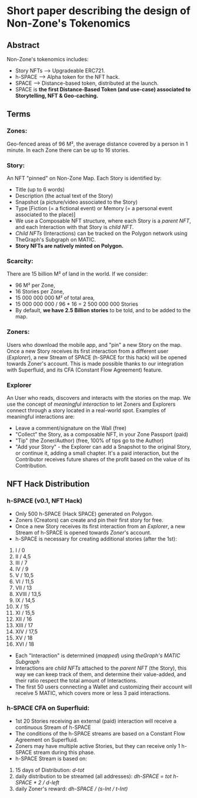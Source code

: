# Short paper describing the design of Non-Zone's Tokenomics

## Abstract
Non-Zone's tokenomics includes:
- Story NFTs --> Upgradeable ERC721.
- h-SPACE --> Alpha token for the NFT hack.
- SPACE --> Distance-based token, distributed at the launch.
- SPACE is **the first Distance-Based Token (and use-case) associated to Storytelling, NFT & Geo-caching.**

## Terms
### Zones:
Geo-fenced areas of 96 M², the average distance covered by a person in 1 minute.
In each Zone there can be up to 16 stories.

### Story:
An NFT "pinned" on Non-Zone Map. Each Story is identified by:
- Title (up to 6 words)
- Description (the actual text of the Story)
- Snapshot (a picture/video associated to the Story)
- Type [Fiction (= a fictional event) or Memory (= a personal event associated to the place)]
- We use a Composable NFT structure, where each Story is a _parent NFT_, and each Interaction with that Story is _child NFT_. 
- _Child NFTs_ (Interactions) can be tracked on the Polygon network using TheGraph's Subgraph on MATIC.
- **Story NFTs are natively minted on Polygon.**

### Scarcity:
There are 15 billion M² of land in the world. If we consider: 
- 96 M² per Zone,
- 16 Stories per Zone,
- 15 000 000 000 M² of total area,
- 15 000 000 000 / 96 * 16 = 2 500 000 000 Stories
- By default, **we have 2.5 Billion stories** to be told, and to be added to the map.

### Zoners: 
Users who download the mobile app, and "pin" a new Story on the map.
Once a new Story receives its first interaction from a different user (_Explorer_),
a new Stream of SPACE (h-SPACE for this hack) will be opened towards Zoner's account.
This is made possible thanks to our integration with Superfluid, and its CFA (Constant Flow Agreement) feature.

### Explorer 
An User who reads, discovers and interacts with the stories on the map. 
We use the concept of _meaningful interaction_ to let Zoners and Explorers connect through a story located in a real-world spot. 
Examples of meaningful interactions are:
- Leave a comment/signature on the Wall (free)
- "Collect" the Story, as a composable NFT, in your Zone Passport (paid)
- "Tip" (the Zoner/Author) (free, 100% of tips go to the Author)
- "Add your Story" - the Explorer can add a Snapshot to the original Story, or continue it, adding a small chapter. 
It's a paid interaction, but the Contributor receives future shares of the profit based on the value of its Contribution.

## NFT Hack Distribution 
### h-SPACE (v0.1, NFT Hack)
- Only 500 h-SPACE (Hack SPACE) generated on Polygon.
- Zoners (Creators) can create and pin their first story for free.
- Once a new Story receives its first interaction from an _Explorer_,
a new Stream of h-SPACE is opened towards _Zoner_'s account.
- h-SPACE is necessary for creating additional stories (after the 1st):
1. I / 0
2. II / 4,5
3. III / 7
4. IV / 9
5. V / 10,5
6. VI / 11,5
7. VII / 13
8. XVIII / 13,5
9. IX / 14,5
10. X / 15
11. XI / 15,5
12. XII / 16
13. XIII / 17
14. XIV / 17,5
15. XV / 18
16. XVI / 18
- Each "Interaction" is determined (_mapped_) using *theGraph's MATIC Subgraph*
- Interactions are _child NFTs_ attached to the _parent NFT_ (the Story), this way we can keep track of them, and determine their value-added, and their ratio respect the total amount of Interactions.
- The first 50 users connecting a Wallet and customizing their account will receive 5 MATIC, which covers more or less 3 paid interactions.

### h-SPACE CFA on Superfluid:
- 1st 20 Stories receiving an external (paid) interaction will receive a continuous Stream of h-SPACE
- The conditions of the h-SPACE streams are based on a Constant Flow Agreement on Superfluid.
- Zoners may have multiple active Stories, but they can receive only 1 h-SPACE stream during this phase.
- h-SPACE Stream is based on:
1. 15 days of Distribution: _d-tot_
2. daily distribution to be streamed (all addresses): _dh-SPACE = tot h-SPACE * 2 / d-left_
3. daily Zoner's reward: _dh-SPACE / (s-Int / t-Int)_
